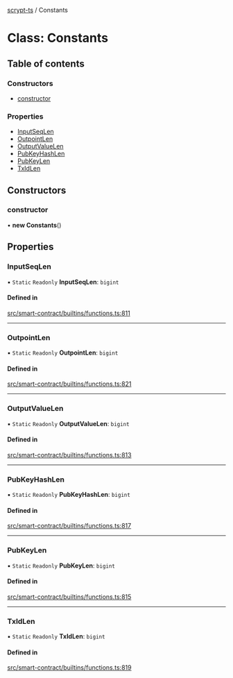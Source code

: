 [scrypt-ts](../README.md) / Constants

# Class: Constants

## Table of contents

### Constructors

- [constructor](Constants.md#constructor)

### Properties

- [InputSeqLen](Constants.md#inputseqlen)
- [OutpointLen](Constants.md#outpointlen)
- [OutputValueLen](Constants.md#outputvaluelen)
- [PubKeyHashLen](Constants.md#pubkeyhashlen)
- [PubKeyLen](Constants.md#pubkeylen)
- [TxIdLen](Constants.md#txidlen)

## Constructors

### constructor

• **new Constants**()

## Properties

### InputSeqLen

▪ `Static` `Readonly` **InputSeqLen**: `bigint`

#### Defined in

[src/smart-contract/builtins/functions.ts:811](https://github.com/sCrypt-Inc/scrypt-ts/blob/5acfc51/src/smart-contract/builtins/functions.ts#L811)

___

### OutpointLen

▪ `Static` `Readonly` **OutpointLen**: `bigint`

#### Defined in

[src/smart-contract/builtins/functions.ts:821](https://github.com/sCrypt-Inc/scrypt-ts/blob/5acfc51/src/smart-contract/builtins/functions.ts#L821)

___

### OutputValueLen

▪ `Static` `Readonly` **OutputValueLen**: `bigint`

#### Defined in

[src/smart-contract/builtins/functions.ts:813](https://github.com/sCrypt-Inc/scrypt-ts/blob/5acfc51/src/smart-contract/builtins/functions.ts#L813)

___

### PubKeyHashLen

▪ `Static` `Readonly` **PubKeyHashLen**: `bigint`

#### Defined in

[src/smart-contract/builtins/functions.ts:817](https://github.com/sCrypt-Inc/scrypt-ts/blob/5acfc51/src/smart-contract/builtins/functions.ts#L817)

___

### PubKeyLen

▪ `Static` `Readonly` **PubKeyLen**: `bigint`

#### Defined in

[src/smart-contract/builtins/functions.ts:815](https://github.com/sCrypt-Inc/scrypt-ts/blob/5acfc51/src/smart-contract/builtins/functions.ts#L815)

___

### TxIdLen

▪ `Static` `Readonly` **TxIdLen**: `bigint`

#### Defined in

[src/smart-contract/builtins/functions.ts:819](https://github.com/sCrypt-Inc/scrypt-ts/blob/5acfc51/src/smart-contract/builtins/functions.ts#L819)
